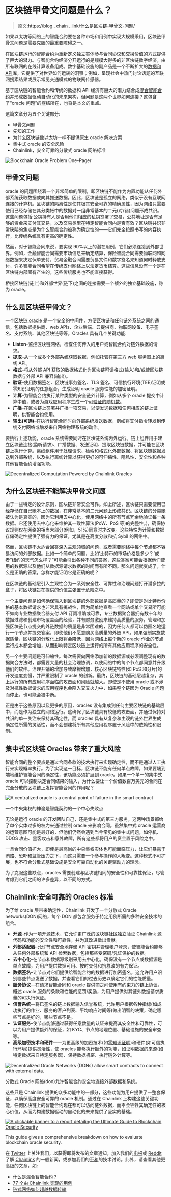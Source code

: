 # 区块链甲骨文问题是什么？

> 原文:[https://blog . chain . link/什么是区块链-甲骨文-问题/](https://blog.chain.link/what-is-the-blockchain-oracle-problem/)

如果以太坊等网络上的智能合约要在各种市场和用例中实现大规模采用，区块链甲骨文问题是需要克服的最重要障碍之一。

在[区块链](https://blog.chain.link/what-is-a-blockchain-and-how-can-it-impact-the-world/)运行的智能合约为重新定义独立实体参与合同协议和交换价值的方式提供了巨大的潜力。与智能合约经济分开运行的是规模大得多的非区块链数字经济，由所有联网的在线计算设备组成。数字基础设施的副产品是一个不断扩大的[数据和 API](https://blog.chain.link/understanding-how-data-and-apis-power-next-generation-economies/)库，它提供了对世界如何运转的洞察；例如，呈现社会中热门讨论话题的互联网搜索结果或展示常见交通模式的物联网传感器。

基于区块链的智能合约和传统的数据和 API 经济有巨大的潜力结合成[混合智能合约](https://blog.chain.link/hybrid-smart-contracts-explained/)并形成数据驱动自动化的未来架构，但问题是这两个世界如何连接？这包含了“oracle 问题”的症结所在，也将是本文的重点。

这篇文章分为五个关键部分:

*   甲骨文问题
*   先知的工作
*   为什么区块链像以太坊一样不提供原生 oracle 解决方案
*   集中式 oracle 的安全风险
*   Chainlink，安全可靠的分散式 oracle 网络标准

![Blockchain Oracle Problem One-Pager](../Images/2bdec3438808bdfa243a43cbe96189ec.png)

## 甲骨文问题

oracle 的问题围绕着一个非常简单的限制，即区块链不能作为内置功能从任何外部系统获取数据或向其推送数据。因此，区块链是孤立的网络，类似于没有互联网连接的计算机。区块链的隔离性是使其极其安全可靠的精确属性，因为网络只需要使用已经存储在其分类帐中的数据对一组非常基本的二元(对/错)问题形成共识。这些问题包括:公钥持有人是否用他们相应的私钥签署了交易，公共地址是否有足够的资金来支付其交易，以及交易类型在特定智能合同内是否有效？区块链共识非常狭隘的焦点是为什么智能合约被称为确定性的——它们完全按照书写的内容执行，比传统系统具有更高的确定性。

然而，对于智能合同来说，要实现 90%以上的潜在用例，它们必须连接到外部世界。例如，金融智能合同需要市场信息来确定结算，保险智能合同需要物联网和网络数据来决定保单支付，贸易金融合同需要贸易文件和数字签名来知道何时释放支付，许多智能合同希望在传统支付网络上以法定货币结算。这些信息没有一个是在区块链内部固有产生的，这些传统服务也不能直接获得。

桥接区块链(链上)和外部世界(链下)之间的连接需要一个额外的独立基础设施，称为 oracle。

## 什么是区块链甲骨文？

一个[区块链 oracle](https://chain.link/education/blockchain-oracles) 是一个安全的中间件，方便区块链和任何链外系统之间的通信，包括数据提供商、web APIs、企业后端、云提供商、物联网设备、电子签名、支付系统、其他区块链等等。Oracles 具有几个关键功能:

*   **Listen**–监控区块链网络，检查任何传入的用户或智能合约对链外数据的请求。
*   **提取**–从一个或多个外部系统获取数据，例如托管在第三方 web 服务器上的离线 API。
*   **格式**–将从外部 API 获取的数据格式化为区块链可读格式(输入)和/或使区块链数据与外部 API 兼容(输出)。
*   **验证**–使用数据签名、区块链事务签名、TLS 签名、可信执行环境(TEE)证明或零知识证明的任意组合，生成证明 oracle 服务性能的加密证明。
*   **计算**–为智能合约执行某种类型的安全链外计算，例如从多个 oracle 提交中计算中值，或者为游戏应用程序生成一个[可验证的随机数](https://chain.link/solutions/chainlink-vrf)。
*   **广播**–在区块链上签署并广播一项交易，以便发送数据和任何相应的链上证明，供智能合约使用。
*   **输出(可选)**–在执行智能合同时向外部系统发送数据，例如将支付指令转发到传统支付网络或触发来自网络物理系统的动作。

要执行上述功能，oracle 系统需要同时在区块链系统内外运行。链上组件用于建立区块链连接(监听请求)、广播数据、发送证明、提取区块链数据，并可能在区块链上执行计算。离线组件用于处理请求、检索和格式化外部数据、将区块链数据发送到外部系统，以及执行离线计算以获得更好的可伸缩性、隐私性、安全性和各种其他智能合约增强功能。

![Decentralized Computation Powered by Chainlink Oracles](../Images/a78c37ba62802e7bd332fabe36ab4546.png)

## 为什么区块链不能解决甲骨文问题

由于一些特定的设计原则，区块链非常安全可靠。如上所述，区块链只需要使用已经存储在自己账本上的数据，在非常基本的二元问题上形成共识。区块链的分类账被认为是真实的，因为它利用去中心化，使用网络中的所有节点冗余地验证每一条数据。它还使用去中心化来维护其一致性算法(PoW、PoS 等)的完整性。)，确保协议规则仅在网络的相当大部分(例如，51%)同意时才改变。这些特性为计算和数据存储确定性提供了强有力的保证，尤其是在高度分散和抗 Sybil 的网络中。

然而，区块链不太适合回答深入主观领域的问题，或者需要网络中每个节点都不容易访问的外部数据。比如一个简单的问题，比如‘比特币的市场价格是多少？’或者“纽约的天气怎么样？”可能会引出各种不同的答案，这些答案可能会根据他们使用的数据源以及他们从数据源请求数据的时间而有所不同。那么问题就变成了，什么是正确的答案，怎样才能证明它是正确的呢？

在区块链的基础层引入主观性会为一系列安全性、可靠性和治理问题打开潘多拉的盒子，将区块链旨在提供的价值主张置于危险之中。

一个主要问题是如何确保输入到区块链的外部数据是高质量的？即使是对比特币价格的基本数据请求也非常具有挑战性，因为简单地查看一个网站或单个交易所可能不如向专业数据聚合器支付 API 订阅准确或可靠，专业数据聚合器拥有数十年的数据过滤和创建市场覆盖面的经验，并有财务激励来维持高质量的服务。管理和加强区块链节点提交的外链数据的质量是非常困难的，因为任何人都可以伪匿名地运行一个节点并提交答案，即使他们不愿意购买高质量的外链 API。如果强制实施数据质量，区块链的分散化上限将会降低，因为网络上每个新的 oracle 作业的节点运行成本都会增加，从而影响特定区块链上运行的所有其他应用程序的安全性。

另一个主要问题是可伸缩性。每次需要向网络添加新的数据源或必须调整现有的数据聚合方法时，都需要大量的社会治理协调，以使网络中的每个节点都同意并升级他们的软件。治理开销的增加导致摩擦增加，核心区块链特性(如 PoS 和分片)的开发速度变慢，并严重限制了 oracle 的创新。最终，区块链的基础层越复杂，其上运行的所有应用程序面临的攻击面和风险就越大。即使是不使用 oracle 或不涉及对抗性数据请求的应用程序也会陷入交叉火力中，如果整个链因为 Oracle 问题而停止，也可能会被中断。

正是由于这些原因以及更多的原因，oracles 没有集成到任何主要区块链的基础层中，而是作为独立的网络运行。这确保了区块链具有较低的攻击面，并通过保持对共识的单一关注来保持其确定性，而 oracles 具有从复杂和主观的链外世界生成确定性所需的灵活性，而不会创建将所有其他应用程序置于风险中的依赖性和限制。

## 集中式区块链 Oracles 带来了重大风险

智能合同的整个要点是通过合同条款的技术执行来实现确定性，而不是通过人工执行来实现概率执行。为了实现这一目标，区块链不能有任何单点故障，如果要端到端地维护智能合同的确定性，该功能必须扩展到 oracle。如果一个单一的集中式 oracle 可以控制决定合同结果的输入，为什么要让一个价值数百万美元的合同在完全分散的区块链上发挥智能合同的作用呢？



![A centralized oracle is a central point of failure in the smart contract](../Images/7430dc21a3d66a2c5f70e132695078f7.png)

<figcaption id="caption-attachment-814" class="wp-caption-text">一个中央集权的神谕是智能契约的一个中心失败点</figcaption>





无论是运行 oracle 的开发团队自己，还是集中式的第三方服务，这两种场景都给了单个实体过多的权力来通过控制 oracle 来影响合同。虽然集中式 oracle 运营商的运营意图可能是最好的，但他们仍然会遇到当今常见的集中式问题，如停机、DDOS 攻击、黑客攻击和意外故障，所有这些都将用户的资金置于风险之中。

一旦合同价值扩大，即使是最高尚的中央集权实体也可能面临压力，让它们暴露于贿赂、恐吓和监管压力之下，而这只需要一个参与操作的人叛变。这种模式不可扩展，也不符合分散式基础设施是安全可靠自动化的关键驱动力的理念。

为了克服这些缺点，oracles 需要创建与区块链相同的安全性和可靠性保证，尽管考虑到它们之间的许多差异，以不同的方式。

## Chainlink:安全可靠的 Oracles 标准

为了给 oracle 层带来确定性，Chainlink 开发了一个分散式 Oracle networks(DON)网络，每个 DON 都包含服务于特定用例所需的多种安全技术的组合。

*   **开源**–作为一项开源技术，它允许更广泛的区块链社区独立验证 Chainlink 源代码和功能的安全性和可靠性，并为其改进做出贡献。
*   **外部适配器**–允许节点安全地存储 API 密钥并管理帐户登录，使智能合约能够从任何外部系统和 API 检索数据，包括那些受密码/凭证保护的数据。
*   **去中心化**–在节点和数据源级别采用去中心化，确保没有一个节点或数据源是单点故障，为用户提供数据可用、按时交付和抗篡改的有力保证。
*   **数据签名**–让节点对它们提供给智能合约的数据进行加密签名，这允许用户识别哪些节点发送了数据，并查看它们的过去历史以确定它们的性能质量。
*   **服务协议**—在请求智能合同和 oracle 提供商之间使用有约束力的链上协议，概述 oracle 服务的条款和性能的惩罚/奖励，为用户提供对其链外数据请求质量的可执行保证。
*   **信誉系统**—将已签名的链上数据输入信誉系统，允许用户根据各种指标(如成功执行的作业、服务的客户列表、平均响应时间等)做出明智的决策，确定哪些节点是好的，哪些节点不是。
*   **认证服务**–使节点能够通过获得任意数量的认证来提高其安全性和可靠性，可以为用户提供额外的保证，如 KYC、节点的地理位置、基础设施的安全审查等。
*   **高级加密技术和硬件**——为更高级的加密技术(如[零知识证明](https://blog.chain.link/what-is-a-zero-knowledge-proof-zkp/))和硬件(如可信执行环境)提供灵活性，使 oracles 能够执行额外的功能，如证明数据的来源(如特定数据来自特定服务器)、保持数据机密、执行链外计算等。



![Decentralized Oracle Networks (DONs) allow smart contracts to connect with external data.](../Images/4b1d842094ef25d6c8d35d0a37a75cab.png)

<figcaption id="caption-attachment-815" class="wp-caption-text">分散式 Oracle 网络(don)允许智能合约安全地连接外部数据和系统。</figcaption>





这些只是 Chainlink 提供的众多功能中的一部分，这些功能为用户提供了一整套保证，以确保高度安全可靠的 oracle 机制。通过在 Chainlink 上构建这些关键功能，任何区块链上的智能合约现在都可以访问链外数据，而不会牺牲其确定性的核心价值，从而为构建数据驱动的自动化的未来提供了坚实的基础。

[![A clickable banner to a report detailing the Ultimate Guide to Blockchain Oracle Security](../Images/9ede9173a1fba83a6a8ec756c6b9e3a8.png)](https://chain.link/resources/blockchain-oracle-security)

<figcaption id="caption-attachment-3518" class="wp-caption-text">This guide gives a comprehensive breakdown on how to evaluate blockchain oracle security.</figcaption>



在 [Twitter](https://twitter.com/Smart_Contract) 上关注我们，以获得即将发布的文章通知，加入我们的[电报](https://t.me/chainlinkofficial)或 [Reddit](https://www.reddit.com/r/Chainlink/) 了解 [Chainlink](https://chain.link/) 的一般新闻，或参加我们的[不和](https://discordapp.com/invite/aSK4zew)的技术讨论。此外，请查看其他更高级的文章，如:

*   什么是混合智能合约？
*   [77 个由 Chainlink 实现的用例](https://blog.chain.link/44-ways-to-enhance-your-smart-contract-with-chainlink/)
*   [链式网络如何超越数据传输](https://blog.chain.link/how-the-chainlink-network-goes-beyond-data-delivery/)